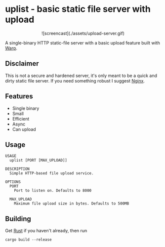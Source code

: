 # uplist - basic static file server with upload

<center>
  ![screencast](./assets/upload-server.gif)
</center>

A single-binary HTTP static-file server with a basic upload feature built with
[Warp](https://github.com/seanmonstar/warp).

## Disclaimer
This is not a secure and hardened server, it's only meant to be a quick and
dirty static file server. If you need something robust I suggest [Nginx](https://nginx.org/).

## Features

 - Single binary
 - Small
 - Efficient
 - Async
 - Can upload

## Usage
```
USAGE
  uplist [PORT [MAX_UPLOAD]]

DESCRIPTION
  Simple HTTP-based file upload service.

OPTIONS
  PORT
    Port to listen on. Defaults to 8000

  MAX_UPLOAD
    Maximum file upload size in bytes. Defaults to 500MB
```

## Building
Get [Rust](https://www.rust-lang.org/tools/install) if you haven't already, then run
```
cargo build --release
```


